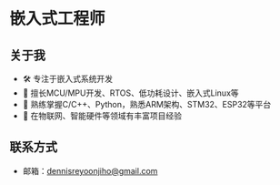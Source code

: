 # 嵌入式工程师

## 关于我
- 🛠 专注于嵌入式系统开发
- 🎯 擅长MCU/MPU开发、RTOS、低功耗设计、嵌入式Linux等
- 🔧 熟练掌握C/C++、Python，熟悉ARM架构、STM32、ESP32等平台
- 📡 在物联网、智能硬件等领域有丰富项目经验

## 联系方式
- 邮箱：dennisreyoonjiho@gmail.com
